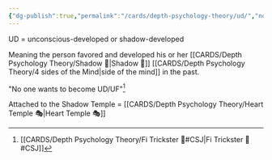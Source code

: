 ```yaml
---
{"dg-publish":true,"permalink":"/cards/depth-psychology-theory/ud/","noteIcon":"","created":"2023-01-12T14:08:31.700+01:00","updated":"2023-04-08T11:24:06.508+02:00"}
---
```



UD = unconscious-developed or shadow-developed

Meaning the person favored and developed his or her [[CARDS/Depth Psychology Theory/Shadow 👤\|Shadow 👤]] [[CARDS/Depth Psychology Theory/4 sides of the Mind\|side of the mind]] in the past. 

"No one wants to become UD/UF"[^1]

[^1]: [[CARDS/Depth Psychology Theory/Fi Trickster 🤡#CSJ\|Fi Trickster 🤡#CSJ]]

Attached to the Shadow Temple = [[CARDS/Depth Psychology Theory/Heart Temple 🎭\|Heart Temple 🎭]]

